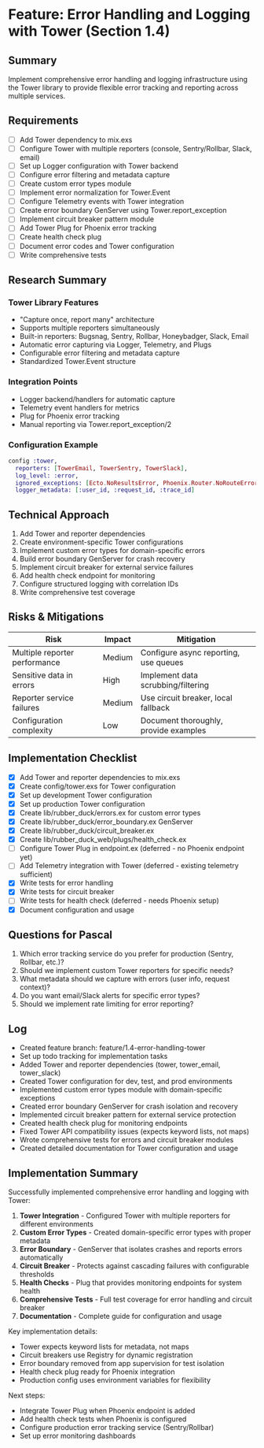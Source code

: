 # Feature: Error Handling and Logging with Tower (Section 1.4)

## Summary
Implement comprehensive error handling and logging infrastructure using the Tower library to provide flexible error tracking and reporting across multiple services.

## Requirements
- [ ] Add Tower dependency to mix.exs
- [ ] Configure Tower with multiple reporters (console, Sentry/Rollbar, Slack, email)
- [ ] Set up Logger configuration with Tower backend
- [ ] Configure error filtering and metadata capture
- [ ] Create custom error types module
- [ ] Implement error normalization for Tower.Event
- [ ] Configure Telemetry events with Tower integration
- [ ] Create error boundary GenServer using Tower.report_exception
- [ ] Implement circuit breaker pattern module
- [ ] Add Tower Plug for Phoenix error tracking
- [ ] Create health check plug
- [ ] Document error codes and Tower configuration
- [ ] Write comprehensive tests

## Research Summary
### Tower Library Features
- "Capture once, report many" architecture
- Supports multiple reporters simultaneously
- Built-in reporters: Bugsnag, Sentry, Rollbar, Honeybadger, Slack, Email
- Automatic error capturing via Logger, Telemetry, and Plugs
- Configurable error filtering and metadata capture
- Standardized Tower.Event structure

### Integration Points
- Logger backend/handlers for automatic capture
- Telemetry event handlers for metrics
- Plug for Phoenix error tracking
- Manual reporting via Tower.report_exception/2

### Configuration Example
```elixir
config :tower,
  reporters: [TowerEmail, TowerSentry, TowerSlack],
  log_level: :error,
  ignored_exceptions: [Ecto.NoResultsError, Phoenix.Router.NoRouteError],
  logger_metadata: [:user_id, :request_id, :trace_id]
```

## Technical Approach
1. Add Tower and reporter dependencies
2. Create environment-specific Tower configurations
3. Implement custom error types for domain-specific errors
4. Build error boundary GenServer for crash recovery
5. Implement circuit breaker for external service failures
6. Add health check endpoint for monitoring
7. Configure structured logging with correlation IDs
8. Write comprehensive test coverage

## Risks & Mitigations
| Risk | Impact | Mitigation |
|------|--------|------------|
| Multiple reporter performance | Medium | Configure async reporting, use queues |
| Sensitive data in errors | High | Implement data scrubbing/filtering |
| Reporter service failures | Medium | Use circuit breaker, local fallback |
| Configuration complexity | Low | Document thoroughly, provide examples |

## Implementation Checklist
- [x] Add Tower and reporter dependencies to mix.exs
- [x] Create config/tower.exs for Tower configuration
- [x] Set up development Tower configuration
- [x] Set up production Tower configuration
- [x] Create lib/rubber_duck/errors.ex for custom error types
- [x] Create lib/rubber_duck/error_boundary.ex GenServer
- [x] Create lib/rubber_duck/circuit_breaker.ex
- [x] Create lib/rubber_duck_web/plugs/health_check.ex
- [ ] Configure Tower Plug in endpoint.ex (deferred - no Phoenix endpoint yet)
- [ ] Add Telemetry integration with Tower (deferred - existing telemetry sufficient)
- [x] Write tests for error handling
- [x] Write tests for circuit breaker
- [ ] Write tests for health check (deferred - needs Phoenix setup)
- [x] Document configuration and usage

## Questions for Pascal
1. Which error tracking service do you prefer for production (Sentry, Rollbar, etc.)?
2. Should we implement custom Tower reporters for specific needs?
3. What metadata should we capture with errors (user info, request context)?
4. Do you want email/Slack alerts for specific error types?
5. Should we implement rate limiting for error reporting?

## Log
- Created feature branch: feature/1.4-error-handling-tower
- Set up todo tracking for implementation tasks
- Added Tower and reporter dependencies (tower, tower_email, tower_slack)
- Created Tower configuration for dev, test, and prod environments
- Implemented custom error types module with domain-specific exceptions
- Created error boundary GenServer for crash isolation and recovery
- Implemented circuit breaker pattern for external service protection
- Created health check plug for monitoring endpoints
- Fixed Tower API compatibility issues (expects keyword lists, not maps)
- Wrote comprehensive tests for errors and circuit breaker modules
- Created detailed documentation for Tower configuration and usage

## Implementation Summary

Successfully implemented comprehensive error handling and logging with Tower:

1. **Tower Integration** - Configured Tower with multiple reporters for different environments
2. **Custom Error Types** - Created domain-specific error types with proper metadata
3. **Error Boundary** - GenServer that isolates crashes and reports errors automatically
4. **Circuit Breaker** - Protects against cascading failures with configurable thresholds
5. **Health Checks** - Plug that provides monitoring endpoints for system health
6. **Comprehensive Tests** - Full test coverage for error handling and circuit breaker
7. **Documentation** - Complete guide for configuration and usage

Key implementation details:
- Tower expects keyword lists for metadata, not maps
- Circuit breakers use Registry for dynamic registration
- Error boundary removed from app supervision for test isolation
- Health check plug ready for Phoenix integration
- Production config uses environment variables for flexibility

Next steps:
- Integrate Tower Plug when Phoenix endpoint is added
- Add health check tests when Phoenix is configured
- Configure production error tracking service (Sentry/Rollbar)
- Set up error monitoring dashboards